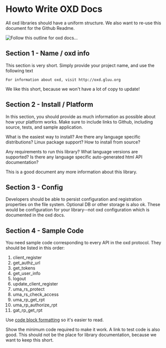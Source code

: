 # Howto Write OXD Docs

All oxd libraries should have a uniform structure. We also want to re-use this document for the Github Readme.

![Follow this outline for oxd docs...](https://raw.githubusercontent.com/GluuFederation/docs-oxd/master/sources/img/oxd-library-docs.png)

## Section 1 - Name / oxd info

This section is very short. Simply provide your project name,
and use the following text

```
For information about oxd, visit http://oxd.gluu.org

```

We like this short, because we won't have a lot of copy to update!

## Section 2 - Install / Platform

In this section, you should provide as much information as possible about how
your platform works. Make sure to include links to Github, including source,
tests, and sample application.

What is the easiest way to install? Are there any language specific distributions?
Linux package support? How to install from source? 

Any requirements to run this library? What language versions are supported? 
Is there any language specific auto-generated html API documentation?

This is a good document any more information about this library. 


## Section 3 - Config

Developers should be able to persist configuration and registration properties 
on the file system. Optional DB or other storage is also ok. These would be configuration
for your library--not oxd configuration which is documented in the oxd docs.

## Section 4 - Sample Code

You need sample code corresponding to every API in the oxd protocol. They should be listed in 
this order:

1. client_register
2. get_authz_url
3. get_tokens
4. get_user_info
5. logout
6. update_client_register
7. uma_rs_protect
8. uma_rs_check_access
9. uma_rp_get_rpt
10. uma_rp_authorize_rpt
11. gat_rp_get_rpt

Use [code block formatting](https://github.com/adam-p/markdown-here/wiki/Markdown-Cheatsheet#code) so it's
 easier to read.
 
 Show the minimum code required to make it work. A link to test code is also good. This should not
  be the place for library documentation, because we want to keep this short. 






